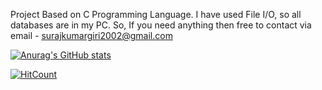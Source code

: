 Project Based on C Programming Language. I have used File I/O, so all databases are in my PC. So, If you need anything then free to contact via email - surajkumargiri2002@gmail.com

[![Anurag's GitHub stats](https://github-readme-stats.vercel.app/api?username=surajgirioffl)](https://github.com/anuraghazra/github-readme-stats)

  [![HitCount](http://hits.dwyl.com/surajgirioffl/C-Language-Projects.svg?style=flat-square)](http://hits.dwyl.com/surajgirioffl/C-Language-Projects)
